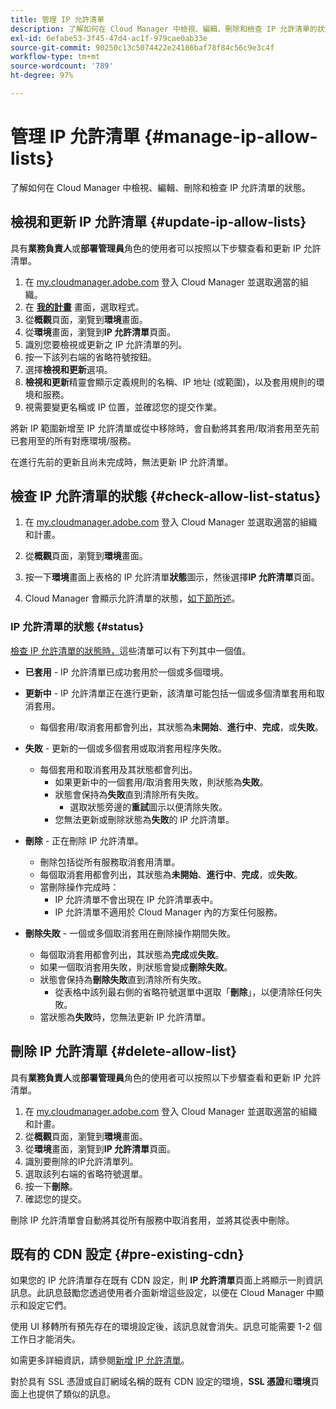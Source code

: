 ```yaml
---
title: 管理 IP 允許清單
description: 了解如何在 Cloud Manager 中檢視、編輯、刪除和檢查 IP 允許清單的狀態。
exl-id: 6efabe53-3f45-47d4-ac1f-979cae0ab33e
source-git-commit: 90250c13c5074422e24186baf78f84c56c9e3c4f
workflow-type: tm+mt
source-wordcount: '789'
ht-degree: 97%

---
```


# 管理 IP 允許清單 {#manage-ip-allow-lists}

了解如何在 Cloud Manager 中檢視、編輯、刪除和檢查 IP 允許清單的狀態。

## 檢視和更新 IP 允許清單 {#update-ip-allow-lists}

具有&#x200B;**業務負責人**&#x200B;或&#x200B;**部署管理員**&#x200B;角色的使用者可以按照以下步驟查看和更新 IP 允許清單。

1. 在 [my.cloudmanager.adobe.com](https://my.cloudmanager.adobe.com/) 登入 Cloud Manager 並選取適當的組織。
1. 在 **[我的計畫](/help/implementing/cloud-manager/getting-access-to-aem-in-cloud/editing-programs.md#my-programs)** 畫面，選取程式。
1. 從&#x200B;**概觀**&#x200B;頁面，瀏覽到&#x200B;**環境**&#x200B;畫面。
1. 從&#x200B;**環境**&#x200B;畫面，瀏覽到&#x200B;**IP 允許清單**&#x200B;頁面。
1. 識別您要檢視或更新之 IP 允許清單的列。
1. 按一下該列右端的省略符號按鈕。
1. 選擇&#x200B;**檢視和更新**&#x200B;選項。
1. **檢視和更新**&#x200B;精靈會顯示定義規則的名稱、IP 地址 (或範圍)，以及套用規則的環境和服務。
1. 視需要變更名稱或 IP 位置，並確認您的提交作業。

將新 IP 範圍新增至 IP 允許清單或從中移除時，會自動將其套用/取消套用至先前已套用至的所有對應環境/服務。

在進行先前的更新且尚未完成時，無法更新 IP 允許清單。

## 檢查 IP 允許清單的狀態 {#check-allow-list-status}

1. 在 [my.cloudmanager.adobe.com](https://my.cloudmanager.adobe.com/) 登入 Cloud Manager 並選取適當的組織和計畫。

1. 從&#x200B;**概觀**&#x200B;頁面，瀏覽到&#x200B;**環境**&#x200B;畫面。

1. 按一下&#x200B;**環境**&#x200B;畫面上表格的 IP 允許清單&#x200B;**狀態**&#x200B;圖示，然後選擇&#x200B;**IP 允許清單**&#x200B;頁面。

1. Cloud Manager 會顯示允許清單的狀態，[如下節所述](#status)。

### IP 允許清單的狀態 {#status}

[檢查 IP 允許清單的狀態時，](#check-allow-list-status)這些清單可以有下列其中一個值。

* **已套用** - IP 允許清單已成功套用於一個或多個環境。

* **更新中** - IP 允許清單正在進行更新，該清單可能包括一個或多個清單套用和取消套用。

   * 每個套用/取消套用都會列出，其狀態為&#x200B;**未開始**、**進行中**、**完成**，或&#x200B;**失敗**。

* **失敗** - 更新的一個或多個套用或取消套用程序失敗。
   * 每個套用和取消套用及其狀態都會列出。
      * 如果更新中的一個套用/取消套用失敗，則狀態為&#x200B;**失敗**。
      * 狀態會保持為&#x200B;**失敗**&#x200B;直到清除所有失敗。
         * 選取狀態旁邊的&#x200B;**重試**&#x200B;圖示以便清除失敗。
      * 您無法更新或刪除狀態為&#x200B;**失敗**&#x200B;的 IP 允許清單。

* **刪除** - 正在刪除 IP 允許清單。
   * 刪除包括從所有服務取消套用清單。
   * 每個取消套用都會列出，其狀態為&#x200B;**未開始**、**進行中**、**完成**，或&#x200B;**失敗**。
   * 當刪除操作完成時：
      * IP 允許清單不會出現在 IP 允許清單表中。
      * IP 允許清單不適用於 Cloud Manager 內的方案任何服務。

* **刪除失敗** - 一個或多個取消套用在刪除操作期間失敗。

   * 每個取消套用都會列出，其狀態為&#x200B;**完成**&#x200B;或&#x200B;**失敗**。
   * 如果一個取消套用失敗，則狀態會變成&#x200B;**刪除失敗**。
   * 狀態會保持為&#x200B;**刪除失敗**&#x200B;直到清除所有失敗。
      * 從表格中該列最右側的省略符號選單中選取「**刪除**」，以便清除任何失敗。
   * 當狀態為&#x200B;**失敗**&#x200B;時，您無法更新 IP 允許清單。

## 刪除 IP 允許清單 {#delete-allow-list}

具有&#x200B;**業務負責人**&#x200B;或&#x200B;**部署管理員**&#x200B;角色的使用者可以按照以下步驟查看和更新 IP 允許清單。

1. 在 [my.cloudmanager.adobe.com](https://my.cloudmanager.adobe.com/) 登入 Cloud Manager 並選取適當的組織和計畫。
1. 從&#x200B;**概觀**&#x200B;頁面，瀏覽到&#x200B;**環境**&#x200B;畫面。
1. 從&#x200B;**環境**&#x200B;畫面，瀏覽到&#x200B;**IP 允許清單**&#x200B;頁面。
1. 識別要刪除的IP允許清單列。
1. 選取該列右端的省略符號選單。
1. 按一下&#x200B;**刪除**。
1. 確認您的提交。

刪除 IP 允許清單會自動將其從所有服務中取消套用，並將其從表中刪除。

## 既有的 CDN 設定 {#pre-existing-cdn}

如果您的 IP 允許清單存在既有 CDN 設定，則 **IP 允許清單**&#x200B;頁面上將顯示一則資訊訊息。此訊息鼓勵您透過使用者介面新增這些設定，以便在 Cloud Manager 中顯示和設定它們。

使用 UI 移轉所有預先存在的環境設定後，該訊息就會消失。訊息可能需要 1-2 個工作日才能消失。

如需更多詳細資訊，請參閱[新增 IP 允許清單](/help/implementing/cloud-manager/ip-allow-lists/add-ip-allow-lists.md)。

對於具有 SSL 憑證或自訂網域名稱的既有 CDN 設定的環境，**SSL 憑證**&#x200B;和&#x200B;**環境**&#x200B;頁面上也提供了類似的訊息。
